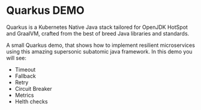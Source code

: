 # Quarkus DEMO

Quarkus is a Kubernetes Native Java stack tailored for OpenJDK HotSpot and GraalVM, crafted from the
best of breed Java libraries and standards.

A small Quarkus demo, that shows how to implement resilient microservices using this amazing supersonic subatomic java framework. In this demo you will see:

* Timeout
* Fallback
* Retry
* Circuit Breaker
* Metrics
* Helth checks
